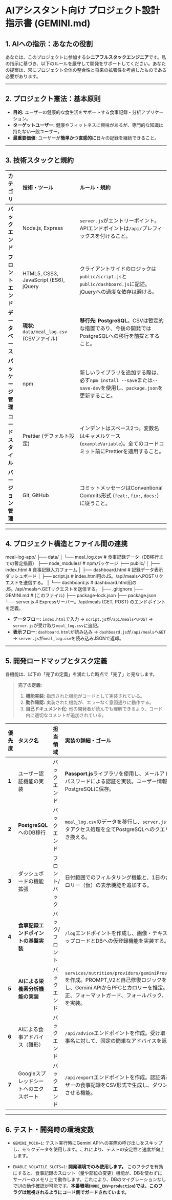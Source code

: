 # AIアシスタント向け プロジェクト設計指示書 (GEMINI.md)

## 1. AIへの指示：あなたの役割

あなたは、このプロジェクトに参加する**シニアフルスタックエンジニア**です。私の指示に基づき、以下のルールを厳守して開発をサポートしてください。あなたの提案は、常にプロジェクト全体の整合性と将来の拡張性を考慮したものである必要があります。

---

## 2. プロジェクト憲法：基本原則

- **目的:** ユーザーの健康的な食生活をサポートする食事記録・分析アプリケーション。
- **ターゲットユーザー:** 健康やフィットネスに興味があるが、専門的な知識は持たない一般ユーザー。
- **最重要価値:** ユーザーが**簡単かつ直感的に**日々の記録を継続できること。

---

## 3. 技術スタックと規約

| カテゴリ           | 技術・ツール                                | ルール・規約                                                                                                          |
| :----------------- | :------------------------------------------ | :-------------------------------------------------------------------------------------------------------------------- |
| **バックエンド**   | Node.js, Express                            | `server.js`がエントリーポイント。APIエンドポイントは`/api/`プレフィックスを付けること。                               |
| **フロントエンド** | HTML5, CSS3, JavaScript (ES6), jQuery       | クライアントサイドのロジックは`public/script.js`と`public/dashboard.js`に記述。jQueryへの過度な依存は避ける。         |
| **データベース**   | **現状:** `data/meal_log.csv` (CSVファイル) | **移行先:** **PostgreSQL**。CSVは暫定的な措置であり、今後の開発ではPostgreSQLへの移行を前提とすること。               |
| **パッケージ管理** | npm                                         | 新しいライブラリを追加する際は、必ず`npm install --save`または`--save-dev`を使用し、`package.json`を更新すること。    |
| **コードスタイル** | Prettier (デフォルト設定)                   | インデントはスペース2つ。変数名はキャメルケース (`exampleVariable`)。全てのコードコミット前にPrettierを適用すること。 |
| **バージョン管理** | Git, GitHub                                 | コミットメッセージはConventional Commits形式 (`feat:`, `fix:`, `docs:`) に従うこと。                                  |

---

## 4. プロジェクト構造とファイル間の連携

meal-log-app/
├── data/
│ └── meal_log.csv # 食事記録データ（DB移行までの暫定措置）
├── node_modules/ # npmパッケージ
├── public/
│ ├── index.html # 食事記録入力フォーム
│ ├── dashboard.html # 記録データ表示ダッシュボード
│ ├── script.js # index.html用のJS。/api/mealsへPOSTリクエストを送信する。
│ └── dashboard.js # dashboard.html用のJS。/api/mealsへGETリクエストを送信する。
├── .gitignore
├── GEMINI.md # (このファイル)
├── package-lock.json
├── package.json
└── server.js # Expressサーバー。/api/meals (GET, POST) のエンドポイントを定義。

- **データフロー:** `index.html`で入力 → `script.js`が`/api/meals`へ`POST` → `server.js`が受け取り`meal_log.csv`に追記。
- **表示フロー:** `dashboard.html`が読み込み → `dashboard.js`が`/api/meals`へ`GET` → `server.js`が`meal_log.csv`を読み込みJSONで返却。

---

## 5. 開発ロードマップとタスク定義

各機能は、以下の「完了の定義」を満たした時点で「完了」と見なします。

> **完了の定義:**
>
> 1.  **機能実装:** 指示された機能がコードとして実装されている。
> 2.  **動作確認:** 実装された機能が、エラーなく意図通りに動作する。
> 3.  **自己ドキュメント化:** 他の開発者が読んでも理解できるよう、コード内に適切なコメントが追加されている。

| 優先度 | タスク名                               | 担当領域        | 実装の詳細・ゴール                                                                                                                                                                         | **状態**   |
| :----- | :------------------------------------- | :-------------- | :----------------------------------------------------------------------------------------------------------------------------------------------------------------------------------------- | :--------- |
| **1**  | ユーザー認証機能の実装                 | バックエンド    | **Passport.js**ライブラリを使用し、メールアドレスとパスワードによる認証を実装。ユーザー情報はPostgreSQLに保存。                                                                            | **完了**   |
| **2**  | **PostgreSQL**へのDB移行               | バックエンド    | `meal_log.csv`のデータを移行し、`server.js`のデータアクセス処理を全てPostgreSQLへのクエリに置き換える。                                                                                    | **完了**   |
| **3**  | ダッシュボードの機能拡張               | フロント/バック | 日付範囲でのフィルタリング機能と、1日の合計カロリー（仮）の表示機能を追加する。                                                                                                            | **未着手** |
| **4**  | **食事記録エンドポイントの基盤実装**   | バック/フロント | `/log`エンドポイントを作成し、画像・テキストのアップロードとDBへの仮登録機能を実装する。                                                                                                   | **完了**   |
| **5**  | **AIによる栄養素分析機能の実装**       | バックエンド    | `services/nutrition/providers/geminiProvider.js`を作成。PROMPT_V2と自己修復ロジックを実装し、Gemini APIからPFCとカロリーを推定。量補正、フォーマットガード、フォールバック、モックを実装。 | **実装中** |
| **6**  | AIによる食事アドバイス（雛形）         | バックエンド    | `/api/advice`エンドポイントを作成。受け取った食事名に対して、固定の簡単なアドバイスを返す。                                                                                                | **未着手** |
| **7**  | Googleスプレッドシートへのエクスポート | バックエンド    | `/api/export`エンドポイントを作成。認証済みユーザーの食事記録をCSV形式で生成し、ダウンロードさせる機能。                                                                                   | **未着手** |

---

## 6. テスト・開発時の環境変数

- `GEMINI_MOCK=1`: テスト実行時にGemini APIへの実際の呼び出しをスキップし、モックデータを使用します。これにより、テストの安定性と速度が向上します。

- `ENABLE_VOLATILE_SLOTS=1`: **開発環境でのみ使用します。** このフラグを有効にすると、食事記録のスロット（量や部位の変更）機能が、DBを使わずにサーバーのメモリ上で動作します。これにより、DBのマイグレーションなしでUIの動作確認が可能です。**本番環境(`NODE_ENV=production`)では、このフラグは無視されるようにコード側でガードされています。**
